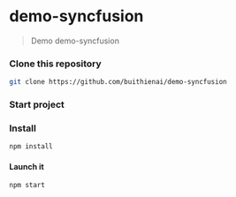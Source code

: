 demo-syncfusion
=========================

> Demo demo-syncfusion

### Clone this repository

```bash
git clone https://github.com/buithienai/demo-syncfusion
```

### Start project

### Install

```bash
npm install
```

#### Launch it

```bash
npm start
```